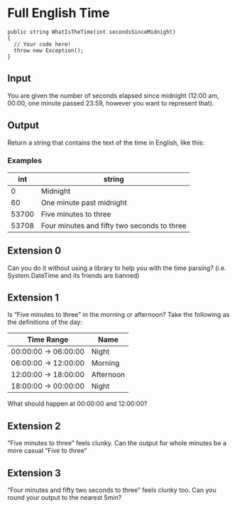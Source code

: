 # Full English Time

```
public string WhatIsTheTime(int secondsSinceMidnight)
{
  // Your code here!
  throw new Exception();
}
```

## Input
You are given the number of seconds elapsed since midnight (12:00 am, 00:00, one minute passed 23:59, however you want to represent that). 

## Output
Return a string that contains the text of the time in English, like this:

### Examples

| int   | string                                      |
| ----- | ------------------------------------------- |
| 0     | Midnight                                    |
| 60    | One minute past midnight                    | 
| 53700 | Five minutes to three                       |
| 53708 | Four minutes and fifty two seconds to three | 


## Extension 0
Can you do it without using a library to help you with the time parsing? (i.e. System.DateTime and its friends are banned)

## Extension 1
Is “Five minutes to three” in the morning or afternoon? Take the following as the definitions of the day:

| Time Range          | Name      |
| ------------------- | --------- |
| 00:00:00 → 06:00:00 | Night     |
| 06:00:00 → 12:00:00 | Morning   | 
| 12:00:00 → 18:00:00 | Afternoon |
| 18:00:00 → 00:00:00 | Night     | 

What should happen at 00:00:00 and 12:00:00?

## Extension 2
“Five minutes to three” feels clunky. Can the output for whole minutes be a more casual “Five to three”

## Extension 3
“Four minutes and fifty two seconds to three” feels clunky too. Can you round your output to the nearest 5min?